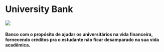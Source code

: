 <head>
  <meta charset="utf-8"/>
  <h1>University Bank</h1>
  <img src= "https://user-images.githubusercontent.com/90344096/143771913-e962e320-fc76-4326-9207-d37f990a8706.png"/>
  <h4>Banco com o propósito de ajudar os universitários na vida financeira, fornecendo créditos pra o estudante não ficar desamparado na sua vida acadêmica.</h2> 

</head>
 <body>

 </body>
</html>

